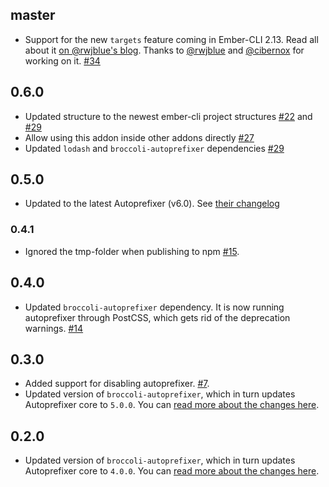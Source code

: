 ## master
+ Support for the new `targets` feature coming in Ember-CLI 2.13. Read all about it [on @rwjblue's blog](http://rwjblue.com/2017/04/21/ember-cli-targets/). Thanks to [@rwjblue](https://github.com/rwjblue) and [@cibernox](https://github.com/cibernox) for working on it. [#34](https://github.com/kimroen/ember-cli-autoprefixer/pull/34)

## 0.6.0
+ Updated structure to the newest ember-cli project structures [#22](https://github.com/kimroen/ember-cli-autoprefixer/pull/22) and [#29](https://github.com/kimroen/ember-cli-autoprefixer/pull/29)
+ Allow using this addon inside other addons directly [#27](https://github.com/kimroen/ember-cli-autoprefixer/pull/27)
+ Updated `lodash` and `broccoli-autoprefixer` dependencies [#29](https://github.com/kimroen/ember-cli-autoprefixer/pull/29)

## 0.5.0
+ Updated to the latest Autoprefixer (v6.0). See [their changelog](https://github.com/postcss/autoprefixer/releases/tag/6.0.0)

### 0.4.1
+ Ignored the tmp-folder when publishing to npm
  [#15](https://github.com/kimroen/ember-cli-autoprefixer/pull/16).

## 0.4.0
+ Updated `broccoli-autoprefixer` dependency. It is now running
  autoprefixer through PostCSS, which gets rid of the deprecation
warnings.
[#14](https://github.com/kimroen/ember-cli-autoprefixer/pull/14)

## 0.3.0
+ Added support for disabling autoprefixer. [#7](https://github.com/kimroen/ember-cli-autoprefixer/pull/7).
+ Updated version of `broccoli-autoprefixer`, which in turn updates Autoprefixer
core to `5.0.0`. You can [read more about the changes here](https://github.com/postcss/autoprefixer/releases/tag/5.0.0).

## 0.2.0
+ Updated version of `broccoli-autoprefixer`, which in turn updates Autoprefixer
core to `4.0.0`. You can [read more about the changes here](https://github.com/postcss/autoprefixer/releases/tag/4.0.0).
